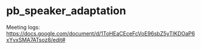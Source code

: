 # pb_speaker_adaptation

Meeting logs: https://docs.google.com/document/d/1ToHEaCEceFcVoE96sbZ5yTIKDOaP6xYvxSMA7ATsoz8/edit#
